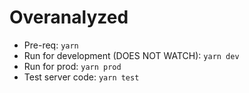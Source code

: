 # Overanalyzed

* Pre-req: `yarn`
* Run for development (DOES NOT WATCH): `yarn dev`
* Run for prod: `yarn prod`
* Test server code: `yarn test`